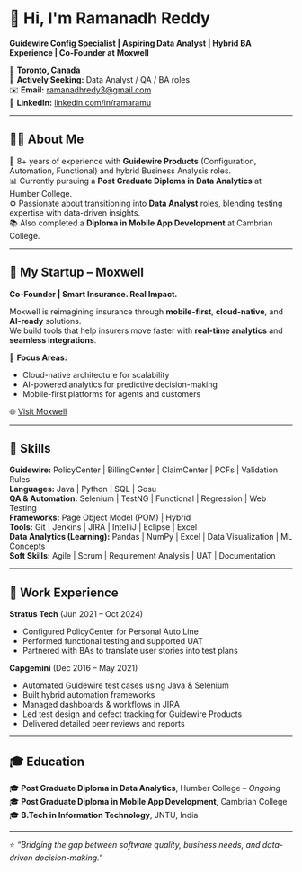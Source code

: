 # 👋 Hi, I'm Ramanadh Reddy  
**Guidewire Config Specialist | Aspiring Data Analyst | Hybrid BA Experience | Co-Founder at Moxwell**  

📍 **Toronto, Canada**  
💼 **Actively Seeking:** Data Analyst / QA / BA roles  
✉️ **Email:** ramanadhredy3@gmail.com  
🔗 **LinkedIn:** [linkedin.com/in/ramaramu](https://www.linkedin.com/in/ramaramu)  

---

## 🧑‍💻 About Me
🎯 8+ years of experience with **Guidewire Products** (Configuration, Automation, Functional) and hybrid Business Analysis roles.  
📊 Currently pursuing a **Post Graduate Diploma in Data Analytics** at Humber College.  
⚙️ Passionate about transitioning into **Data Analyst** roles, blending testing expertise with data-driven insights.  
📚 Also completed a **Diploma in Mobile App Development** at Cambrian College.  

---

## 🏢 My Startup – Moxwell
**Co-Founder | Smart Insurance. Real Impact.**  

Moxwell is reimagining insurance through **mobile-first**, **cloud-native**, and **AI-ready** solutions.  
We build tools that help insurers move faster with **real-time analytics** and **seamless integrations**.  

🔹 **Focus Areas:**  
- Cloud-native architecture for scalability  
- AI-powered analytics for predictive decision-making  
- Mobile-first platforms for agents and customers  

🌐 [Visit Moxwell](https://your-moxwell-link.com)  

---

## 🚀 Skills

**Guidewire:** PolicyCenter | BillingCenter | ClaimCenter | PCFs | Validation Rules  
**Languages:** Java | Python | SQL | Gosu  
**QA & Automation:** Selenium | TestNG | Functional | Regression | Web Testing  
**Frameworks:** Page Object Model (POM) | Hybrid  
**Tools:** Git | Jenkins | JIRA | IntelliJ | Eclipse | Excel  
**Data Analytics (Learning):** Pandas | NumPy | Excel | Data Visualization | ML Concepts  
**Soft Skills:** Agile | Scrum | Requirement Analysis | UAT | Documentation  

---

## 🧪 Work Experience

**Stratus Tech** (Jun 2021 – Oct 2024)  
- Configured PolicyCenter for Personal Auto Line  
- Performed functional testing and supported UAT  
- Partnered with BAs to translate user stories into test plans  

**Capgemini** (Dec 2016 – May 2021)  
- Automated Guidewire test cases using Java & Selenium  
- Built hybrid automation frameworks  
- Managed dashboards & workflows in JIRA  
- Led test design and defect tracking for Guidewire Products  
- Delivered detailed peer reviews and reports  

---

## 🎓 Education
🎓 **Post Graduate Diploma in Data Analytics**, Humber College – *Ongoing*  
🎓 **Post Graduate Diploma in Mobile App Development**, Cambrian College  
🎓 **B.Tech in Information Technology**, JNTU, India  

---

⭐ *“Bridging the gap between software quality, business needs, and data-driven decision-making.”*
